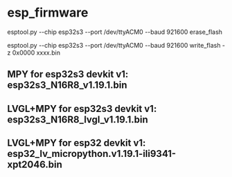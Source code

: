 # esp_firmware

esptool.py --chip esp32s3 --port /dev/ttyACM0 --baud 921600 erase_flash

esptool.py --chip esp32s3 --port /dev/ttyACM0 --baud 921600 write_flash -z 0x0000 xxxx.bin

## MPY for esp32s3 devkit v1: esp32s3_N16R8_v1.19.1.bin
## LVGL+MPY for esp32s3 devkit v1: esp32s3_N16R8_lvgl_v1.19.1.bin
## LVGL+MPY for esp32 devkit v1: esp32_lv_micropython.v1.19.1-ili9341-xpt2046.bin
